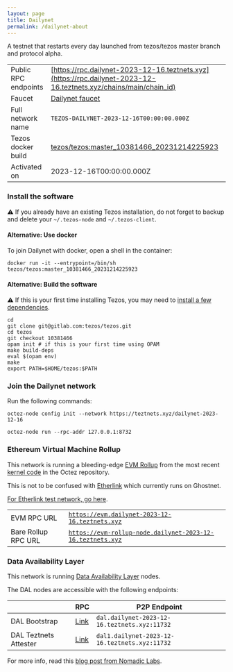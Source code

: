 ```yaml
---
layout: page
title: Dailynet
permalink: /dailynet-about
---
```


A testnet that restarts every day launched from tezos/tezos master branch and protocol alpha.

| | |
|-------|---------------------|
| Public RPC endpoints | [https://rpc.dailynet-2023-12-16.teztnets.xyz](https://rpc.dailynet-2023-12-16.teztnets.xyz/chains/main/chain_id)<br/> |
| Faucet | [Dailynet faucet](https://faucet.dailynet-2023-12-16.teztnets.xyz) |
| Full network name | `TEZOS-DAILYNET-2023-12-16T00:00:00.000Z` |
| Tezos docker build | [tezos/tezos:master_10381466_20231214225923](https://hub.docker.com/r/tezos/tezos/tags?page=1&ordering=last_updated&name=master_10381466_20231214225923) |
| Activated on | 2023-12-16T00:00:00.000Z |





### Install the software

⚠️  If you already have an existing Tezos installation, do not forget to backup and delete your `~/.tezos-node` and `~/.tezos-client`.



#### Alternative: Use docker

To join Dailynet with docker, open a shell in the container:

```
docker run -it --entrypoint=/bin/sh tezos/tezos:master_10381466_20231214225923
```

#### Alternative: Build the software

⚠️  If this is your first time installing Tezos, you may need to [install a few dependencies](https://tezos.gitlab.io/introduction/howtoget.html#setting-up-the-development-environment-from-scratch).

```
cd
git clone git@gitlab.com:tezos/tezos.git
cd tezos
git checkout 10381466
opam init # if this is your first time using OPAM
make build-deps
eval $(opam env)
make
export PATH=$HOME/tezos:$PATH
```

### Join the Dailynet network

Run the following commands:

```
octez-node config init --network https://teztnets.xyz/dailynet-2023-12-16

octez-node run --rpc-addr 127.0.0.1:8732
```


### Ethereum Virtual Machine Rollup

This network is running a bleeding-edge [EVM Rollup](https://docs.etherlink.com/welcome/what-is-etherlink) from the most recent [kernel code](https://gitlab.com/tezos/tezos/-/tree/master/etherlink) in the Octez repository.

This is not to be confused with [Etherlink](https://docs.etherlink.com/get-started/connect-your-wallet-to-etherlink) which currently runs on Ghostnet.

[For Etherlink test network, go here](https://docs.etherlink.com/get-started/connect-your-wallet-to-etherlink).

| | |
|-------|---------------------|
| EVM RPC URL | [`https://evm.dailynet-2023-12-16.teztnets.xyz`](https://evm.dailynet-2023-12-16.teztnets.xyz) |
| Bare Rollup RPC URL | [`https://evm-rollup-node.dailynet-2023-12-16.teztnets.xyz`](https://evm-rollup-node.dailynet-2023-12-16.teztnets.xyz/global/block/head) |




### Data Availability Layer

This network is running [Data Availability Layer](https://tezos.gitlab.io/shell/dal.html) nodes.


The DAL nodes are accessible with the following endpoints:

| | RPC | P2P Endpoint |
|------------|---------|--------------|
| DAL Bootstrap | [Link](https://dal-bootstrap-rpc.dailynet-2023-12-16.teztnets.xyz) | `dal.dailynet-2023-12-16.teztnets.xyz:11732` |
| DAL Teztnets Attester | [Link](https://dal-attester-rpc.dailynet-2023-12-16.teztnets.xyz) | `dal1.dailynet-2023-12-16.teztnets.xyz:11732` |


For more info, read this [blog post from Nomadic Labs](https://research-development.nomadic-labs.com/data-availability-layer-tezos.html).



